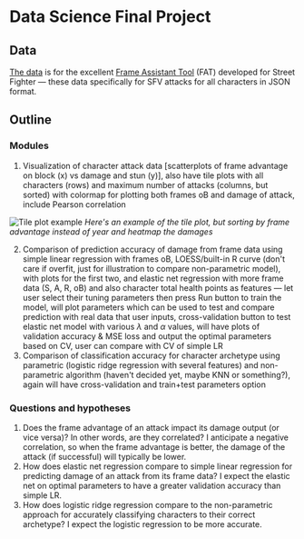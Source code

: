 # Data Science Final Project

## Data

[The data](https://github.com/D4RKONION/fatsfvframedatajson) is for the excellent [Frame Assistant Tool](https://fullmeter.com/fatonline/) (FAT) developed for Street Fighter &mdash; these data specifically for SFV attacks for all characters in JSON format.

## Outline

### Modules

1. Visualization of character attack data \[scatterplots of frame advantage on block (x) vs damage and stun (y)\], also have tile plots with all characters (rows) and maximum number of attacks (columns, but sorted) with colormap for plotting both frames oB and damage of attack, include Pearson correlation

![Tile plot example](https://www.royfrancis.com/assets/images/posts/2015/2015-11-01-a-guide-to-elegant-tiled-heatmaps-in-r/measles-mod3.png)
_Here's an example of the tile plot, but sorting by frame advantage instead of year and heatmap the damages_

2. Comparison of prediction accuracy of damage from frame data using simple linear regression with frames oB, LOESS/built-in R curve (don't care if overfit, just for illustration to compare non-parametric model), with plots for the first two, and elastic net regression with more frame data (S, A, R, oB) and also character total health points as features &mdash; let user select their tuning parameters then press Run button to train the model, will plot parameters which can be used to test and compare prediction with real data that user inputs, cross-validation button to test elastic net model with various $\lambda$ and $\alpha$ values, will have plots of validation accuracy & MSE loss and output the optimal parameters based on CV, user can compare with CV of simple LR
3. Comparison of classification accuracy for character archetype using parametric (logistic ridge regression with several features) and non-parametric algorithm (haven't decided yet, maybe KNN or something?), again will have cross-validation and train+test parameters option

### Questions and hypotheses

1. Does the frame advantage of an attack impact its damage output (or vice versa)? In other words, are they correlated? I anticipate a negative correlation, so when the frame advantage is better, the damage of the attack (if successful) will typically be lower.
2. How does elastic net regression compare to simple linear regression for predicting damage of an attack from its frame data? I expect the elastic net on optimal parameters to have a greater validation accuracy than simple LR.
3. How does logistic ridge regression compare to the non-parametric approach for accurately classifying characters to their correct archetype? I expect the logistic regression to be more accurate.
